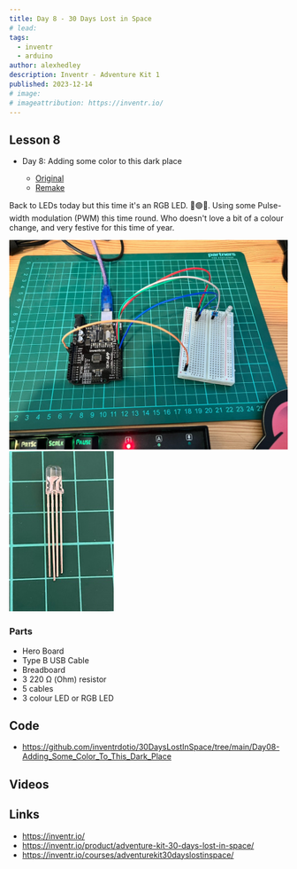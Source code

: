 ```yaml
---
title: Day 8 - 30 Days Lost in Space
# lead:
tags:
  - inventr
  - arduino
author: alexhedley
description: Inventr - Adventure Kit 1
published: 2023-12-14
# image:
# imageattribution: https://inventr.io/
---
```


<!-- # Day 8 - 30 Days Lost in Space - Inventr -->

<?# Markdown ?>
<?!^ "./../includes/posts/inventr-ak1.md" /?>
<?#/ Markdown ?>

## Lesson 8

- Day 8: Adding some color to this dark place

  - [Original](https://inventr.io/lessons/day-8/)
  - [Remake](https://inventr.io/lessons/day-8-2/)

Back to LEDs today but this time it's an RGB LED. 🔴🟢🔵. Using some Pulse-width modulation (PWM) this time round. Who doesn't love a bit of a colour change, and very festive for this time of year.

!["Day 8"](images/inventr/ak1/Day8_2.jpg "Day 8")
!["Day 8"](images/inventr/ak1/Day8_1.jpg "Day 8")

### Parts

- Hero Board
- Type B USB Cable
- Breadboard
- 3 220 Ω (Ohm) resistor
- 5 cables
- 3 colour LED or RGB LED

## Code

- https://github.com/inventrdotio/30DaysLostInSpace/tree/main/Day08-Adding_Some_Color_To_This_Dark_Place

## Videos

<?# YouTube yh15KHNu74o /?>

<?# YouTube hN5Sr7tciqQ /?>

<!-- <iframe width="560" height="315" src="https://www.youtube.com/embed/" title="30 Days Lost in Space - Day " frameborder="0" allow="accelerometer; autoplay; clipboard-write; encrypted-media; gyroscope; picture-in-picture; web-share" allowfullscreen></iframe> -->

## Links

- https://inventr.io/
- https://inventr.io/product/adventure-kit-30-days-lost-in-space/
- https://inventr.io/courses/adventurekit30dayslostinspace/
